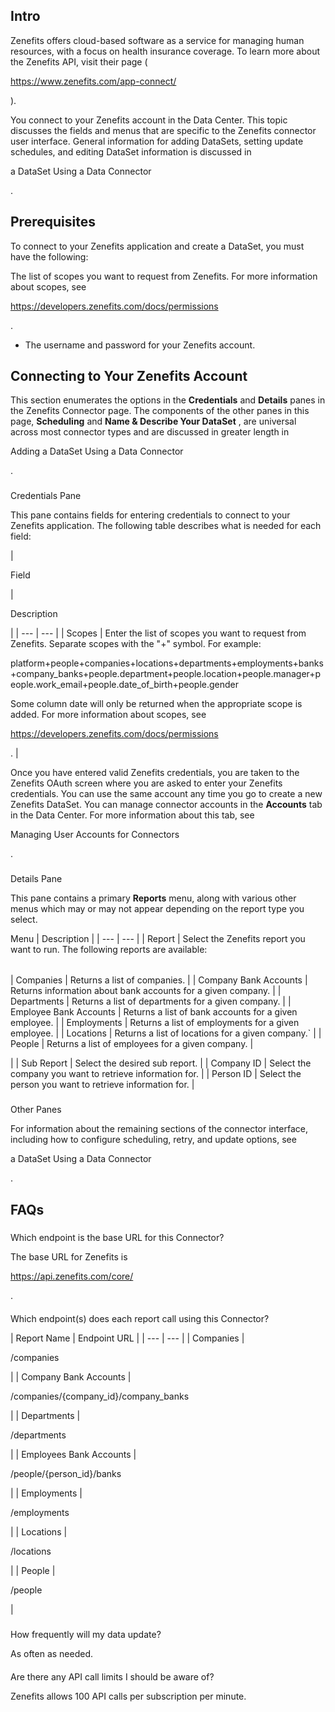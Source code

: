 

Intro
-------

Zenefits offers cloud-based software as a service for managing human resources, with a focus on health insurance coverage. To learn more about the Zenefits API, visit their page (

https://www.zenefits.com/app-connect/

).


 You connect to your Zenefits account in the Data Center. This topic discusses the fields and menus that are specific to the Zenefits connector user interface. General information for adding DataSets, setting update schedules, and editing DataSet information is discussed in

a DataSet Using a Data Connector

.


 Prerequisites
---------------

To connect to your Zenefits application and create a DataSet, you must have the following:

 The list of scopes you want to request from Zenefits. For more information about scopes, see

https://developers.zenefits.com/docs/permissions

.
* The username and password for your Zenefits account.

Connecting to Your Zenefits Account
-------------------------------------


 This section enumerates the options in the
 **Credentials**
 and
 **Details**
 panes in the Zenefits Connector page. The components of the other panes in this page,
 **Scheduling**
 and
 **Name & Describe Your DataSet**
 , are universal across most connector types and are discussed in greater length in

Adding a DataSet Using a Data Connector

.


###

Credentials Pane


 This pane contains fields for entering credentials to connect to your Zenefits application. The following table describes what is needed for each field:


|

Field

|

Description

|
| --- | --- |
|
 Scopes
  |
 Enter the list of scopes you want to request from Zenefits. Separate scopes with the "+" symbol. For example:

platform+people+companies+locations+departments+employments+banks+company\_banks+people.department+people.location+people.manager+people.work\_email+people.date\_of\_birth+people.gender

Some column date will only be returned when the appropriate scope is added. For more information about scopes, see

https://developers.zenefits.com/docs/permissions

.
  |


 Once you have entered valid Zenefits credentials, you are taken to the Zenefits OAuth screen where you are asked to enter your Zenefits credentials. You can use the same account any time you go to create a new Zenefits DataSet. You can manage connector accounts in the
 **Accounts**
 tab in the Data Center. For more information about this tab, see

Managing User Accounts for Connectors

.


###
 Details Pane

This pane contains a primary
 **Reports**
 menu, along with various other menus which may or may not appear depending on the report type you select.


 Menu
  |
 Description
  |
| --- | --- |
|
 Report
  |
 Select the Zenefits report you want to run. The following reports are available:


|  |  |
| --- | --- |
|
 Companies
  |
 Returns a list of companies.
  |
|
 Company Bank Accounts
  |
 Returns information about bank accounts for a given company.
  |
|
 Departments
  |
 Returns a list of departments for a given company.
  |
|
 Employee Bank Accounts
  |
 Returns a list of bank accounts for a given employee.
  |
|
 Employments
  |
 Returns a list of employments for a given employee.
  |
|
 Locations
  |
 Returns a list of locations for a given company.`
  |
|
 People
  |
 Returns a list of employees for a given company.
  |

|
|
 Sub Report
  |
 Select the desired sub report.
  |
|
 Company ID
  |
 Select the company you want to retrieve information for.
  |
|
 Person ID
  |
 Select the person you want to retrieve information for.
  |


###
 Other Panes

For information about the remaining sections of the connector interface, including how to configure scheduling, retry, and update options, see

a DataSet Using a Data Connector

.


 FAQs
------


#####
 Which endpoint is the base URL for this Connector?

The base URL for Zenefits is

https://api.zenefits.com/core/

.

####
 Which endpoint(s) does each report call using this Connector?


|
 Report Name
  |
 Endpoint URL
  |
| --- | --- |
|
 Companies
  |

/companies

|
|
 Company Bank Accounts
  |

/companies/{company\_id}/company\_banks

|
|
 Departments
  |

/departments

|
|
 Employees Bank Accounts
  |

/people/{person\_id}/banks

|
|
 Employments
  |

/employments

|
|
 Locations
  |

/locations

|
|
 People
  |

/people

|


#####
 How frequently will my data update?

As often as needed.

####
 Are there any API call limits I should be aware of?

Zenefits allows 100 API calls per subscription per minute.

